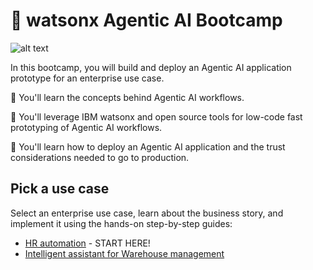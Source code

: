 # 🤖 watsonx Agentic AI Bootcamp

![alt text](/agentic-bootcamp.png)
<!--
**[Click here to go to the latest release!](https://github.ibm.com/skol/agentic-ai-client-bootcamp/releases/latest)**
-->
In this bootcamp, you will build and deploy an Agentic AI application prototype for an enterprise use case.

🚀 You'll learn the concepts behind Agentic AI workflows.

🚀 You'll leverage IBM watsonx and open source tools for low-code fast prototyping of Agentic AI workflows.

🚀 You'll learn how to deploy an Agentic AI application and the trust considerations needed to go to production.

## Pick a use case
Select an enterprise use case, learn about the business story, and implement it using the hands-on step-by-step guides:
- [HR automation](./usecases/ask-hr) - START HERE!
- [Intelligent assistant for Warehouse management](./usecases/intelligent-assistant)
<!--
- [Business automation for Competitive Analysis](./usecases/business-automation)
- [Financial Research Analyst](./usecases/banking-financial-research-analyst)
- (beta) [Auto insurance claims automation](./usecases/autoclaim-insurance)
- [Retail Product Display Advisor](./usecases/retail/)
- [Order to Cash Automation](./usecases/order-to-cash/)
- [Banking Back Office Automation](./usecases/banking-backoffice/)


For additional use cases, please check out the [Agentic AI Bootcamp Community Repository](https://github.ibm.com/skol/agentic-ai-client-bootcamp-community) -- **see note below**

‼️ **The [community repo](https://github.ibm.com/skol/agentic-ai-client-bootcamp-community) is not owned by the CE WW Agentic AI bootcamp team, so there may be some variation of lab structure/ setup instructions depending on the use case. Please reach out to each individual use case / lab owner if you have questions or need help.**
-->
